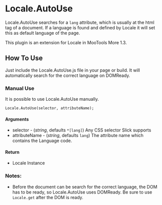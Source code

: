 Locale.AutoUse
===============

Locale.AutoUse searches for a `lang` attribute, which is usually at the html tag of a document.
If a language is found and defined by Locale it will set this as default language of the page.

This plugin is an extension for Locale in MooTools More 1.3.

How To Use
-----------

Just include the Locale.AutoUse.js file in your page or build.
It will automatically search for the correct language on DOMReady.

### Manual Use

It is possible to use Locale.AutoUse manually.

	Locale.AutoUse(selector, attributeName);

#### Arguments

- selector - (*string*, defaults `*[lang]`) Any CSS selector Slick supports
- attributeName - (*string*, defaults `lang`) The attribute name which contains the Language code.

#### Return

* Locale Instance


### Notes:

- Before the document can be search for the correct language, the DOM has to be ready, so Locale.AutoUse uses DOMReady. Be sure to use `Locale.get` after the DOM is ready.

